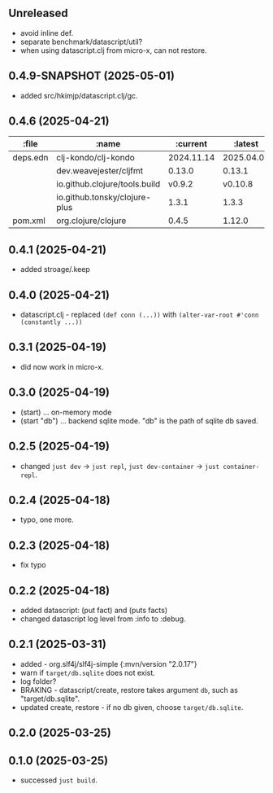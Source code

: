 ## Unreleased

* avoid inline def.
* separate benchmark/datascript/util?
* when using datascript.clj from micro-x, can not restore.

## 0.4.9-SNAPSHOT (2025-05-01)

* added src/hkimjp/datascript.clj/gc.

## 0.4.6 (2025-04-21)

| :file    | :name                         | :current   | :latest    |
|--------- | ----------------------------- | ---------- | -----------|
| deps.edn | clj-kondo/clj-kondo           | 2024.11.14 | 2025.04.07 |
|          | dev.weavejester/cljfmt        | 0.13.0     | 0.13.1     |
|          | io.github.clojure/tools.build | v0.9.2     | v0.10.8    |
|          | io.github.tonsky/clojure-plus | 1.3.1      | 1.3.3      |
| pom.xml  | org.clojure/clojure           | 0.4.5      | 1.12.0     |


## 0.4.1 (2025-04-21)

* added stroage/.keep

## 0.4.0 (2025-04-21)

* datascript.clj - replaced `(def conn (...))` with `(alter-var-root #'conn (constantly ...))`

## 0.3.1 (2025-04-19)

* did now work in micro-x.

## 0.3.0 (2025-04-19)

* (start) ... on-memory mode
* (start "db") ... backend sqlite mode. "db" is the path of sqlite db saved.

## 0.2.5 (2025-04-19)

* changed `just dev` -> `just repl`, `just dev-container` -> `just container-repl`.

## 0.2.4 (2025-04-18)

* typo, one more.

## 0.2.3 (2025-04-18)

* fix typo

## 0.2.2 (2025-04-18)

* added datascript: (put fact) and (puts facts)
* changed datascript log level from :info to :debug.

## 0.2.1 (2025-03-31)

* added - org.slf4j/slf4j-simple  {:mvn/version "2.0.17"}
* warn if `target/db.sqlite` does not exist.
* log folder?
* BRAKING - datascript/create, restore takes argument `db`, such as "target/db.sqlite".
* updated create, restore - if no db given, choose `target/db.sqlite`.

## 0.2.0 (2025-03-25)

## 0.1.0 (2025-03-25)

* successed `just build`.
